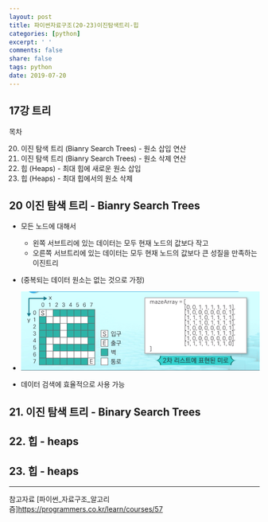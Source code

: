 ```yaml
---
layout: post
title: 파이썬자료구조(20-23)이진탐색트리-힙
categories: [python]
excerpt: ' '
comments: false
share: false
tags: python
date: 2019-07-20
---
```


## 17강 트리

목차

20. 이진 탐색 트리 (Bianry Search Trees) - 원소 삽입 연산
21. 이진 탐색 트리 (Bianry Search Trees) - 원소 삭제 연산
22. 힙 (Heaps) - 최대 힙에 새로운 원소 삽입
23. 힙 (Heaps) - 최대 힙에서의 원소 삭제

## 20 이진 탐색 트리 - Bianry Search Trees

- 모든 노드에 대해서
  - 왼쪽 서브트리에 있는 데이터는 모두 현재 노드의 값보다 작고
  - 오른쪽 서브트리에 있는 데이터는 모두 현재 노드의 값보다 큰 성질을 만족하는 이진트리
- (중복되는 데이터 원소는 없는 것으로 가정)
- ![No Image](/assets/posts/20190711/8.png)

- 데이터 검색에 효율적으로 사용 가능

## 21. 이진 탐색 트리 - Binary Search Trees

## 22. 힙 - heaps

## 23. 힙 - heaps

---

참고자료
[파이썬_자료구조_알고리즘]https://programmers.co.kr/learn/courses/57
